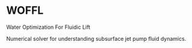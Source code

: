 # WOFFL
Water Optimization For Fluidic Lift

Numerical solver for understanding subsurface jet pump fluid dynamics.
